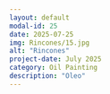 ```yaml
---
layout: default
modal-id: 25
date: 2025-07-25
img: Rincones/15.jpg
alt: "Rincones"
project-date: July 2025
category: Oil Painting
description: "Oleo"
---
```


